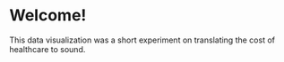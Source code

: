 Welcome!
=======

This data visualization was a short experiment on translating the cost of healthcare to sound.
